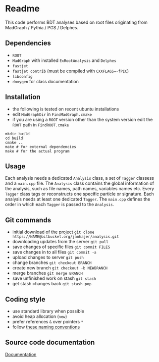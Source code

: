 # Readme

This code performs BDT analyses based on root files originating from MadGraph / Pythia / PGS / Delphes.

## Dependencies

* `ROOT`
* `MadGraph` with installed `ExRootAnalysis` and `Delphes`
* `fastjet`
* `fastjet contrib` (must be compiled with `CXXFLAGS=-fPIC`)
* `libconfig`
* `doxygen` for class documentation

## Installation

* the following is tested on recent ubuntu installations
* edit `MadGraphDir` in `FindMadGraph.cmake`
* if you are using a `ROOT` version other than the system version edit the `ROOT` path in `FindROOT.cmake`
```
mkdir build
cd build
cmake ..
make # for external dependencies
make # for the actual program
```

## Usage

Each analysis needs a dedicated `Analysis` class, a set of `Tagger` classess and a `main.cpp` file.
The `Analysis` class contains the global information of the analysis, such as file names, path names, variables names etc.
Every `Tagger` class tags or reconstructs one specific particle or signature. Each analysis needs at least one dedicated `Tagger`.
The `main.cpp` defines the order in which each `Tagger` is passed to the `Analysis`.

## Git commands

* initial download of the project `git clone https://NAME@bitbucket.org/janhajer/analysis.git`
* downloading updates from the server `git pull`
* save changes of specific files `git commit FILES`
* save changes in to all files `git commit -a`
* upload changes to server `git push`
* change branches `git checkout BRANCH`
* create new branch `git checkout -b NEWBRANCH`
* merge branches `git merge BRANCH`
* save unfinished work on stash `git stash`
* get stash changes back `git stash pop`

## Coding style

* use standard library when possible
* avoid heap allocation (`new`)
* prefer references `&` over pointers `*`
* follow [these naming conventions](https://google-styleguide.googlecode.com/svn/trunk/cppguide.html#Naming)
 
## Source code documentation

[Documentation](http://boostedcollideranalysis.github.io/BoCA)
